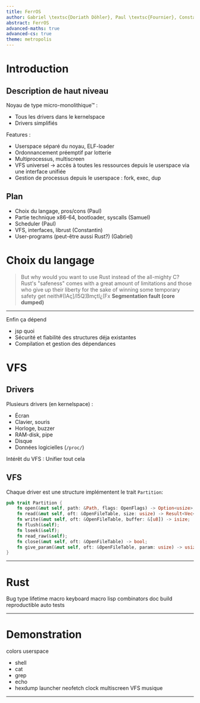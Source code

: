 ```yaml
---
title: FerrOS
author: Gabriel \textsc{Doriath Döhler}, Paul \textsc{Fournier}, Constantin \textsc{Gierczak-Galle}, Samuel \textsc{Vivien}
abstract: FerrOS
advanced-maths: true
advanced-cs: true
theme: metropolis
---
```


# Introduction

## Description de haut niveau

Noyau de type micro-monolithique™ :

- Tous les drivers dans le kernelspace
- Drivers simplifiés

Features :

- Userspace séparé du noyau, ELF-loader
- Ordonnancement préemptif par lotterie
- Multiprocessus, multiscreen
- VFS universel -> accès à toutes les ressources depuis le userspace via une interface unifiée
- Gestion de processus depuis le userspace : fork, exec, dup


## Plan

- Choix du langage, pros/cons (Paul)
- Partie technique x86-64, bootloader, syscalls (Samuel)
- Scheduler (Paul)
- VFS, interfaces, librust (Constantin)
- User-programs (peut-être aussi Rust?) (Gabriel)

# Choix du langage

> But why would you want to use Rust instead of the all-mighty C? Rust's "safeness" comes with a great amount of limitations and those who give up their liberty for the sake of winning some temporary safety get neith#(IAç]/l5Q¦Bmçtl¿(Fx **Segmentation fault (core dumped)**

---
Enfin ça dépend 
- jsp quoi
- Sécurité et fiabilité des structures déja existantes
- Compilation et gestion des dépendances



# VFS

## Drivers

Plusieurs drivers (en kernelspace) :

- Écran
- Clavier, souris
- Horloge, buzzer
- RAM-disk, pipe
- Disque
- Données logicielles (`/proc/`)

Intérêt du VFS : Unifier tout cela

## VFS

Chaque driver est une structure implémentent le trait `Partition`: 

```rust
pub trait Partition {
    fn open(&mut self, path: &Path, flags: OpenFlags) -> Option<usize>;
    fn read(&mut self, oft: &OpenFileTable, size: usize) -> Result<Vec<u8>, IoError>;
    fn write(&mut self, oft: &OpenFileTable, buffer: &[u8]) -> isize;
    fn flush(&self);
    fn lseek(&self);
    fn read_raw(&self);
    fn close(&mut self, oft: &OpenFileTable) -> bool;
    fn give_param(&mut self, oft: &OpenFileTable, param: usize) -> usize;
}
```

---

# Rust
Bug type lifetime
macro
    keyboard macro
    lisp combinators
doc
build reproductible
auto tests

---

# Demonstration
colors
userspace
- shell
- cat
- grep
- echo
- hexdump
launcher
neofetch
clock
multiscreen
VFS
musique

---
